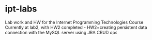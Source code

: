 # ipt-labs
Lab work and HW for the Internet Programming Technologies Course
Currently at lab2, with HW2 completed - HW2=creating persistent data connection with the MySQL server using JRA CRUD ops
